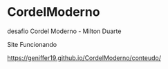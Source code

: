 # CordelModerno
desafio Cordel Moderno - Milton Duarte


Site Funcionando 

https://geniffer19.github.io/CordelModerno/conteudo/
